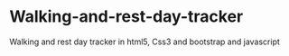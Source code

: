 # Walking-and-rest-day-tracker
Walking and rest day tracker in html5, Css3 and bootstrap and javascript 
